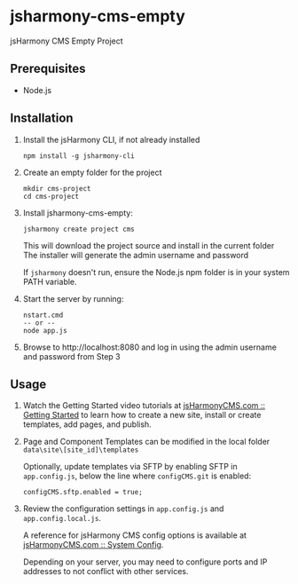 # jsharmony-cms-empty
jsHarmony CMS Empty Project

## Prerequisites

* Node.js

## Installation

1. Install the jsHarmony CLI, if not already installed
   ````
   npm install -g jsharmony-cli
   ````
   
2. Create an empty folder for the project
   ````
   mkdir cms-project
   cd cms-project
   ````
   
3. Install jsharmony-cms-empty:
   ````
   jsharmony create project cms
   ````
   This will download the project source and install in the current folder
   The installer will generate the admin username and password

   If `jsharmony` doesn't run, ensure the Node.js npm folder is in your system PATH variable.
   
4. Start the server by running:
   ````
   nstart.cmd
   -- or --
   node app.js
   ````
  
5. Browse to http://localhost:8080 and log in using the admin username and password from Step 3

## Usage

1. Watch the Getting Started video tutorials at [jsHarmonyCMS.com :: Getting Started](https://www.jsharmonycms.com/resources/getting-started/) to learn how to create a new site, install or create templates, add pages, and publish.

2. Page and Component Templates can be modified in the local folder `data\site\[site_id]\templates`

    Optionally, update templates via SFTP by enabling SFTP in `app.config.js`, below the line where `configCMS.git` is enabled:

    ````
    configCMS.sftp.enabled = true;
    ````


3. Review the configuration settings in `app.config.js` and `app.config.local.js`. 

    A reference for jsHarmony CMS config options is available at [jsHarmonyCMS.com :: System Config](https://www.jsharmonycms.com/resources/documentation/system-config/).

    Depending on your server, you may need to configure ports and IP addresses to not conflict with other services.

